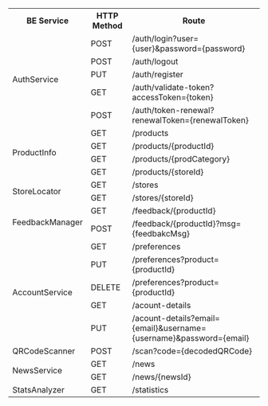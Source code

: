 <table>
  <tr>
    <th>BE Service</th>
    <th>HTTP Method</th>
    <th>Route</th>
  </tr>
  <tr>
    <td rowspan="5">AuthService</td>
    <td>POST</td>
    <td>/auth/login?user={user}&password={password}</td>
  </tr>
  <tr>
    <td>POST</td>
    <td>/auth/logout</td>
  </tr>
  <tr>
    <td>PUT</td>
    <td>/auth/register</td>
  </tr>
  <tr>
    <td>GET</td>
    <td>/auth/validate-token?accessToken={token}</td>
  </tr>
  <tr>
    <td>POST</td>
    <td>/auth/token-renewal?renewalToken={renewalToken}</td>
  </tr>
  <tr>
    <td rowspan="4">ProductInfo</td>
    <td>GET</td>
    <td>/products</td>
  </tr>
  <tr>
    <td>GET</td>
    <td>/products/{productId}</td>
  </tr>
  <tr>
    <td>GET</td>
    <td>/products/{prodCategory}</td>
  </tr>
  <tr>
    <td>GET</td>
    <td>/products/{storeId}</td>
  </tr>
  <tr>
    <td rowspan="2">StoreLocator</td>
    <td>GET</td>
    <td>/stores</td>
  </tr>
  <tr>
    <td>GET</td>
    <td>/stores/{storeId}</td>
  </tr>
  <tr>
    <td rowspan="2">FeedbackManager</td>
    <td>GET</td>
    <td>/feedback/{productId}</td>
  </tr>
  <tr>
    <td>POST</td>
    <td>/feedback/{productId}?msg={feedbakcMsg}</td>
  </tr>
  <tr>
    <td rowspan="5">AccountService</td>
    <td>GET</td>
    <td>/preferences</td>
  </tr>
  <tr>
    <td>PUT</td>
    <td>/preferences?product={productId}</td>
  </tr>
  <tr>
    <td>DELETE</td>
    <td>/preferences?product={productId}</td>
  </tr>
  <tr>
    <td>GET</td>
    <td>/acount-details</td>
  </tr>
  <tr>
    <td>PUT</td>
    <td>/acount-details?email={email}&username={username}&password={email}</td>
  </tr>
  <tr>
    <td>QRCodeScanner</td>
    <td>POST</td>
    <td>/scan?code={decodedQRCode}</td>
  </tr>
  <tr>
    <td rowspan="2">NewsService</td>
    <td>GET</td>
    <td>/news</td>
  </tr>
  <tr>
    <td>GET</td>
    <td>/news/{newsId}</td>
  </tr>
  <tr>
    <td>StatsAnalyzer</td>
    <td>GET</td>
    <td>/statistics</td>
  </tr>
</table>

